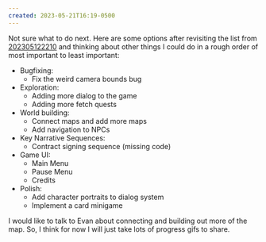 ```yaml
---
created: 2023-05-21T16:19-0500
---
```


Not sure what to do next. Here are some options after revisiting the list from [202305122210](202305122210.md) and thinking about other things I could do in a rough order of most important to least important:

* Bugfixing:
  * Fix the weird camera bounds bug
* Exploration:
  * Adding more dialog to the game
  * Adding more fetch quests
* World building:
  * Connect maps and add more maps
  * Add navigation to NPCs
* Key Narrative Sequences:
  * Contract signing sequence (missing code)
* Game UI:
  * Main Menu
  * Pause Menu
  * Credits
* Polish:
  * Add character portraits to dialog system
  * Implement a card minigame

I would like to talk to Evan about connecting and building out more of the map. So, I think for now I will just take lots of progress gifs to share.
